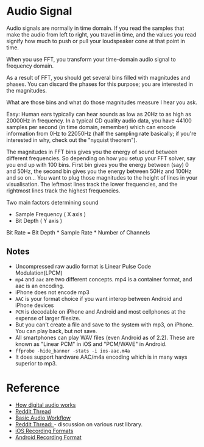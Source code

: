 # Audio Signal

Audio signals are normally in time domain. If you read the samples that make the audio from left to right, you travel in time, and the values you read signify how much to push or pull your loudspeaker cone at that point in time.

When you use FFT, you transform your time-domain audio signal to frequency domain.

As a result of FFT, you should get several bins filled with magnitudes and phases. You can discard the phases for this purpose; you are interested in the magnitudes.

What are those bins and what do those magnitudes measure I hear you ask.

Easy: Human ears typically can hear sounds as low as 20Hz to as high as 20000Hz in frequency. In a typical CD quality audio data, you have 44100 samples per second (in time domain, remember) which can encode information from 0Hz to 22050Hz (half the sampling rate basically; if you're interested in why, check out the "nyquist theorem").

The magnitudes in FFT bins gives you the energy of sound between different frequencies. So depending on how you setup your FFT solver, say you end up with 100 bins. First bin gives you the energy between (say) 0 and 50Hz, the second bin gives you the energy between 50Hz and 100Hz and so on... You want to plug those magnitudes to the height of lines in your visualisation. The leftmost lines track the lower frequencies, and the rightmost lines track the highest frequencies.

Two main factors determining sound
- Sample Frequency ( X axis )
- Bit Depth ( Y axis )
 
Bit Rate = Bit Depth * Sample Rate * Number of Channels

## Notes
- Uncompressed raw audio format is Linear Pulse Code Modulation(LPCM)
- `mp4` and `aac` are two different concepts. mp4 is a container format, and aac is an encoding.
- iPhone does not encode mp3
- `AAC` is your format choice if you want interop between Android and iPhone devices
- `PCM` is decodable on iPhone and Android and most cellphones at the expense of larger filesize.
- But you can't create a file and save to the system with mp3, on iPhone. You can play back, but not save.
- All smartphones can play WAV files (even Android as of 2.2). These are known as "Linear PCM" in iOS and "PCM/WAVE" in Android.
- `ffprobe -hide_banner -stats -i ios-aac.m4a`
- It does support hardware AAC/m4a encoding which is in many ways superior to mp3.

# Reference
- [How digital audio works](https://www.youtube.com/watch?v=1RIA9U5oXro&ab_channel=Computerphile)
- [Reddit Thread ](https://www.reddit.com/r/iOSProgramming/comments/2le7hq/how_do_i_make_a_spectrum_visualizer_for_my_music/)
- [Basic Audio Workflow](https://www.youtube.com/watch?v=JyUagzvGq7Q&ab_channel=ComputerScience)
- [Reddit Thread: ](https://www.reddit.com/r/rust/comments/aua2tb/rust_2019_rust_audio/) - discussion on various rust library.
- [iOS Recording Formats](https://developer.apple.com/library/archive/documentation/AudioVideo/Conceptual/MultimediaPG/UsingAudio/UsingAudio.html#//apple_ref/doc/uid/TP40009767-CH2-SW6)
- [Android Recording Format](https://developer.android.com/guide/topics/media/media-formats)